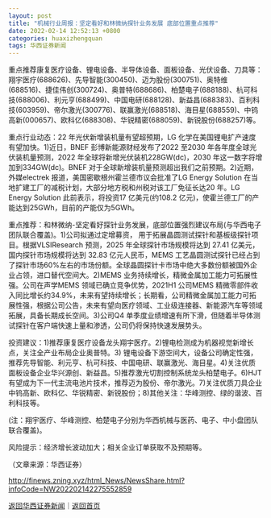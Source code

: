 ```yaml
---
layout: post
title: "机械行业周报：坚定看好和林微纳探针业务发展 底部位置重点推荐"
date: 2022-02-14 12:52:13 +0800
categories: huaxizhengquan
tags: 华西证券新闻
---
```

<p>重点推荐康复医疗设备、锂电设备、半导体设备、面板设备、光伏设备、刀具等：翔宇医疗(688626)、先导智能(300450)、迈为股份(300751)、奥特维(688516)、捷佳伟创(300724)、奥普特(688686)、柏楚电子(688188)、杭可科技(688006)、利元亨(688499)、中国电研(688128)、新益昌(688383)、百利科技(603959)、帝尔激光(300776)、联赢激光(688518)、海目星(688559)、中钨高新(000657)、欧科亿(688308)、华锐精密(688059)、新锐股份(688257)等。</p>
 <p>重点行业动态：22 年光伏新增装机量有望超预期，LG 化学在美国锂电扩产速度有望加快。1)近日，BNEF 彭博新能源财经发布了2022 至2030 年各年度全球光伏装机量预测，2022 年全球将新增光伏装机228GW(dc)，2030 年这一数字将增加到334GW(dc)。BNEF 对于全球新增装机量预测超出我们之前预期。2)近期，外媒electrek 报道，美国密歇根州霍兰德市议会批准了LG Energy Solution 在当地扩建工厂的减税计划，大部分地方税和州税对该工厂免征长达20 年。LG Energy Solution 此前表示，将投资17 亿美元(约108.2 亿元)，使霍兰德工厂的产能达到25GWh，目前的产能仅为5GWh。</p>
 <p>重点推荐：和林微纳-坚定看好探针业务发展，底部位置强烈建议布局(与华西电子团队联合覆盖)。1)公司拟通过定增募资， 用于拓展晶圆测试探针和基板级探针项目。根据VLSIResearch 预测，2025 年全球探针市场规模将达到 27.41 亿美元，国内探针市场规模将达到 32.83 亿元人民币，MEMS 工艺晶圆测试探针已经占到了探针市场60%左右的市场份额。全球晶圆探针卡市场中绝大多数份额被国外企业占领，进口替代空间大。2)MEMS 业务持续增长，精微金属加工能力可拓展性强。公司在声学MEMS 领域已确立竞争优势，2021H1 公司MEMS 精微零部件收入同比增长约34.9%，未来有望持续增长；长期看，公司精微金属加工能力可拓展性强，根据公司公告，未来有望向医疗领域、工业级连接器、新能源汽车等领域拓展，具备长期成长空间。3)公司Q4 单季度业绩增速有所下滑，但随着半导体测试探针在客户端快速上量和渗透，公司仍将保持快速发展势头。</p>
 <p>投资建议：1)推荐康复医疗设备龙头翔宇医疗。2)锂电检测成为机器视觉新增长点，关注全产业布局企业奥普特。3) 锂电设备下游空间大，设备公司确定性强，推荐先导智能、利元亨、杭可科技、中国电研、联赢激光、海目星。4)关注优质面板设备企业华兴源创、新益昌。5)推荐激光切割控制系统龙头柏楚电子。6)HJT 有望成为下一代主流电池片技术，推荐迈为股份、帝尔激光。7)关注优质刀具企业中钨高新、欧科亿、华锐精密、新锐股份；8)其他关注：华峰测控、绿的谐波、百利科技等。</p>
 <p>(注：翔宇医疗、华峰测控、柏楚电子分别为华西机械与医药、电子、中小盘团队联合覆盖)。</p>
 <p>风险提示：经济增长波动加大；相关企业订单获取不及预期等。</p><p class="em_media">（文章来源：华西证券）</p>

<http://finews.zning.xyz/html_News/NewsShare.html?infoCode=NW202202142275552859>

[返回华西证券新闻](//finews.withounder.com/category/huaxizhengquan.html)｜[返回首页](//finews.withounder.com/)